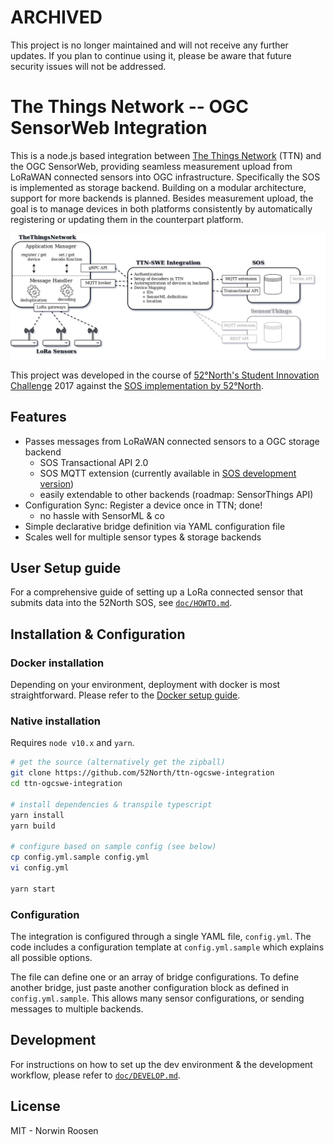 # ARCHIVED

This project is no longer maintained and will not receive any further updates. If you plan to continue using it, please be aware that future security issues will not be addressed.

# The Things Network -- OGC SensorWeb Integration

This is a node.js based integration between [The Things Network](https://thethingsnetwork.org) (TTN) and the OGC SensorWeb, providing seamless measurement upload from LoRaWAN connected sensors into OGC infrastructure.
Specifically the SOS is implemented as storage backend. Building on a modular architecture, support for more backends is planned.
Besides measurement upload, the goal is to manage devices in both platforms consistently by automatically registering or updating them in the counterpart platform.

![architecture diagram](doc/system_architecture.png)

This project was developed in the course of [52°North's Student Innovation Challenge](http://52north.org/about/other-activities/student-innovation-prize) 2017 against the [SOS implementation by 52°North](https://github.com/52north/SOS).

## Features
- Passes messages from LoRaWAN connected sensors to a OGC storage backend
    - SOS Transactional API 2.0
    - SOS MQTT extension (currently available in [SOS development version](https://github.com/SeBaDro/SOS/tree/feature/mqtt))
    - easily extendable to other backends (roadmap: SensorThings API)
- Configuration Sync: Register a device once in TTN; done!
    - no hassle with SensorML & co
- Simple declarative bridge definition via YAML configuration file
- Scales well for multiple sensor types & storage backends

## User Setup guide
For a comprehensive guide of setting up a LoRa connected sensor that submits data into the 52North SOS, see [`doc/HOWTO.md`](./doc/HOWTO.md).

## Installation & Configuration

### Docker installation
Depending on your environment, deployment with docker is most straightforward. Please refer to the [Docker setup guide](./docker/README.md).

### Native installation
Requires `node v10.x` and `yarn`.

```sh
# get the source (alternatively get the zipball)
git clone https://github.com/52North/ttn-ogcswe-integration
cd ttn-ogcswe-integration

# install dependencies & transpile typescript
yarn install
yarn build

# configure based on sample config (see below)
cp config.yml.sample config.yml
vi config.yml

yarn start
```

### Configuration
The integration is configured through a single YAML file, `config.yml`. The code includes a configuration template at `config.yml.sample` which explains all possible options.

The file can define one or an array of bridge configurations. To define another bridge, just paste another configuration block as defined in `config.yml.sample`. This allows many sensor configurations, or sending messages to multiple backends.

## Development
For instructions on how to set up the dev environment & the development workflow,
please refer to [`doc/DEVELOP.md`](./doc/DEVELOP.md).

## License
MIT - Norwin Roosen
